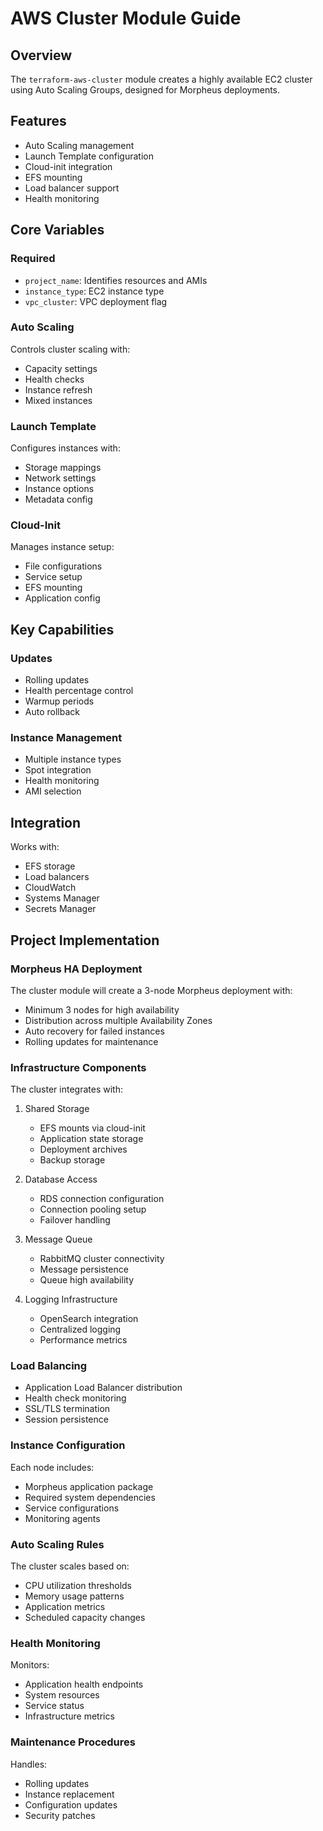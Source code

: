 # AWS Cluster Module Guide

## Overview
The `terraform-aws-cluster` module creates a highly available EC2 cluster using Auto Scaling Groups, designed for Morpheus deployments.

## Features
- Auto Scaling management
- Launch Template configuration
- Cloud-init integration
- EFS mounting
- Load balancer support
- Health monitoring

## Core Variables

### Required
- `project_name`: Identifies resources and AMIs
- `instance_type`: EC2 instance type
- `vpc_cluster`: VPC deployment flag

### Auto Scaling
Controls cluster scaling with:
- Capacity settings
- Health checks
- Instance refresh
- Mixed instances

### Launch Template
Configures instances with:
- Storage mappings
- Network settings
- Instance options
- Metadata config

### Cloud-Init
Manages instance setup:
- File configurations
- Service setup
- EFS mounting
- Application config

## Key Capabilities

### Updates
- Rolling updates
- Health percentage control
- Warmup periods
- Auto rollback

### Instance Management
- Multiple instance types
- Spot integration
- Health monitoring
- AMI selection

## Integration
Works with:
- EFS storage
- Load balancers
- CloudWatch
- Systems Manager
- Secrets Manager

## Project Implementation

### Morpheus HA Deployment
The cluster module will create a 3-node Morpheus deployment with:
- Minimum 3 nodes for high availability
- Distribution across multiple Availability Zones
- Auto recovery for failed instances
- Rolling updates for maintenance

### Infrastructure Components
The cluster integrates with:
1. Shared Storage
   - EFS mounts via cloud-init
   - Application state storage
   - Deployment archives
   - Backup storage

2. Database Access
   - RDS connection configuration
   - Connection pooling setup
   - Failover handling

3. Message Queue
   - RabbitMQ cluster connectivity
   - Message persistence
   - Queue high availability

4. Logging Infrastructure
   - OpenSearch integration
   - Centralized logging
   - Performance metrics

### Load Balancing
- Application Load Balancer distribution
- Health check monitoring
- SSL/TLS termination
- Session persistence

### Instance Configuration
Each node includes:
- Morpheus application package
- Required system dependencies
- Service configurations
- Monitoring agents

### Auto Scaling Rules
The cluster scales based on:
- CPU utilization thresholds
- Memory usage patterns
- Application metrics
- Scheduled capacity changes

### Health Monitoring
Monitors:
- Application health endpoints
- System resources
- Service status
- Infrastructure metrics

### Maintenance Procedures
Handles:
- Rolling updates
- Instance replacement
- Configuration updates
- Security patches
